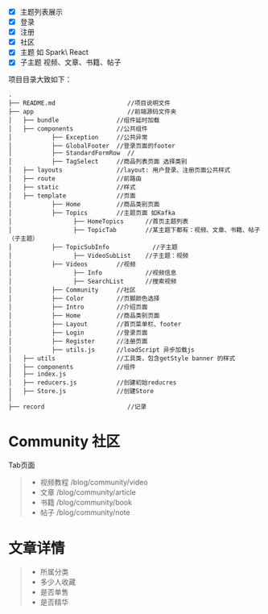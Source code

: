 - [x] 主题列表展示
- [x] 登录
- [x] 注册
- [x] 社区
- [x] 主题 如 Spark\ React
- [x] 子主题 视频、文章、书籍、帖子

项目目录大致如下：

```
.
├── README.md                    //项目说明文件
├── app                          //前端源码文件夹
│   ├── bundle                //组件延时加载
│   ├── components            //公共组件
│           ├── Exception     //公共异常
│           ├── GlobalFooter  //登录页面的footer
│           ├── StandardFormRow  //
│           ├── TagSelect     //商品列表页面 选择类别
│   ├── layouts               //layout: 用户登录、注册页面公共样式
│   ├── route                 //前路由
│   ├── static                //样式
│   ├── template              //页面
│           ├── Home          //商品类别页面
│           ├── Topics        //主题页面 如Kafka
│                 ├── HomeTopics      //首页主题列表
│                 ├── TopicTab        //某主题下都有：视频、文章、书籍、帖子（子主题）
│           ├── TopicSubInfo            //子主题
│                 ├── VideoSubList    //子主题：视频
│           ├── Videos        //视频
│                 ├── Info            //视频信息
│                 ├── SearchList      //搜索视频
│           ├── Community     //社区
│           ├── Color         //页脚颜色选择
│           ├── Intro         //介绍页面
│           ├── Home          //商品类别页面
│           ├── Layout        //首页菜单栏、footer
│           ├── Login         //登录页面
│           ├── Register      //注册页面
│           ├── utils.js      //loadScript 异步加载js
│   ├── utils                 //工具类，包含getStyle banner 的样式
│   ├── components            //组件
│   ├── index.js
│   ├── reducers.js           //创建初始reducres
│   ├── Store.js              //创建Store
│
├── record                       //记录

```

# Community 社区

Tab页面
>* 视频教程 /blog/community/video
>* 文章 /blog/community/article
>* 书籍 /blog/community/book
>* 帖子 /blog/community/note

# 文章详情

>* 所属分类
>* 多少人收藏
>* 是否单售
>* 是否精华

